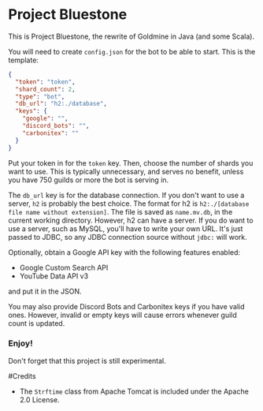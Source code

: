 # Project Bluestone

This is Project Bluestone, the rewrite of Goldmine in Java (and some Scala).

You will need to create `config.json` for the bot to be able to start.
This is the template:
```json
{
  "token": "token",
  "shard_count": 2,
  "type": "bot",
  "db_url": "h2:./database",
  "keys": {
    "google": "",
    "discord_bots": "",
    "carbonitex": ""
  }
}
```
Put your token in for the `token` key.
Then, choose the number of shards you want to use.
This is typically unnecessary, and serves no benefit,
unless you have 750 guilds or more the bot is serving in.

The `db_url` key is for the database connection.
If you don't want to use a server, `h2` is probably the best choice.
The format for h2 is `h2:./[database file name without extension]`.
The file is saved as `name.mv.db`, in the current working directory.
However, h2 can have a server.
If you do want to use a server, such as MySQL, you'll have to write your own URL.
It's just passed to JDBC, so any JDBC connection source without `jdbc:` will work.

Optionally, obtain a Google API key with the following features enabled:
 - Google Custom Search API
 - YouTube Data API v3

and put it in the JSON.

You may also provide Discord Bots and Carbonitex keys if you have valid ones.
However, invalid or empty keys will cause errors
whenever guild count is updated.

### Enjoy!
Don't forget that this project is still experimental.

#Credits
 - The `Strftime` class from Apache Tomcat is included under the Apache 2.0 License.